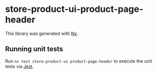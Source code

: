 # store-product-ui-product-page-header

This library was generated with [Nx](https://nx.dev).

## Running unit tests

Run `nx test store-product-ui-product-page-header` to execute the unit tests via [Jest](https://jestjs.io).
